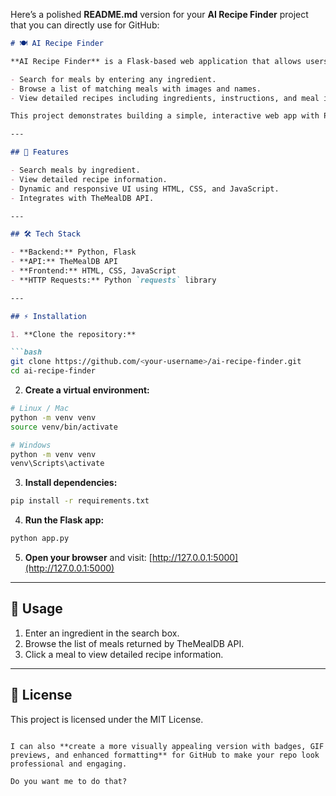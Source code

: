 Here’s a polished **README.md** version for your **AI Recipe Finder** project that you can directly use for GitHub:

````markdown
# 🍽️ AI Recipe Finder

**AI Recipe Finder** is a Flask-based web application that allows users to discover meals and recipes using ingredients they have. By integrating [TheMealDB API](https://www.themealdb.com/), the app lets users:

- Search for meals by entering any ingredient.
- Browse a list of matching meals with images and names.
- View detailed recipes including ingredients, instructions, and meal images.

This project demonstrates building a simple, interactive web app with Python Flask and external API integration, making recipe discovery easy and fun.

---

## 🚀 Features

- Search meals by ingredient.  
- View detailed recipe information.  
- Dynamic and responsive UI using HTML, CSS, and JavaScript.  
- Integrates with TheMealDB API.  

---

## 🛠 Tech Stack

- **Backend:** Python, Flask  
- **API:** TheMealDB API  
- **Frontend:** HTML, CSS, JavaScript  
- **HTTP Requests:** Python `requests` library  

---

## ⚡ Installation

1. **Clone the repository:**

```bash
git clone https://github.com/<your-username>/ai-recipe-finder.git
cd ai-recipe-finder
````

2. **Create a virtual environment:**

```bash
# Linux / Mac
python -m venv venv
source venv/bin/activate

# Windows
python -m venv venv
venv\Scripts\activate
```

3. **Install dependencies:**

```bash
pip install -r requirements.txt
```

4. **Run the Flask app:**

```bash
python app.py
```

5. **Open your browser** and visit:
   [http://127.0.0.1:5000](http://127.0.0.1:5000)

---

## 📝 Usage

1. Enter an ingredient in the search box.
2. Browse the list of meals returned by TheMealDB API.
3. Click a meal to view detailed recipe information.

---

## 📄 License

This project is licensed under the MIT License.

```

I can also **create a more visually appealing version with badges, GIF previews, and enhanced formatting** for GitHub to make your repo look professional and engaging.  

Do you want me to do that?
```
